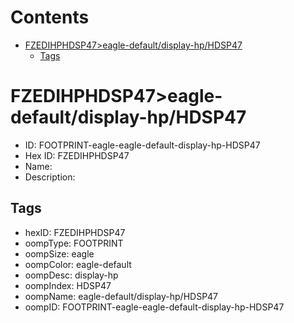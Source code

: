 



Contents
========

* [FZEDIHPHDSP47>eagle-default/display-hp/HDSP47](#fzedihphdsp47eagle-defaultdisplay-hphdsp47)
	* [Tags](#tags)

# FZEDIHPHDSP47>eagle-default/display-hp/HDSP47

- ID: FOOTPRINT-eagle-eagle-default-display-hp-HDSP47
- Hex ID: FZEDIHPHDSP47
- Name: 
- Description: 

## Tags

- hexID: FZEDIHPHDSP47
- oompType: FOOTPRINT
- oompSize: eagle
- oompColor: eagle-default
- oompDesc: display-hp
- oompIndex: HDSP47
- oompName: eagle-default/display-hp/HDSP47
- oompID: FOOTPRINT-eagle-eagle-default-display-hp-HDSP47

